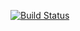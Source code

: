 [![Build Status](https://travis-ci.org/fionnlavery/ecommerce.svg?branch=master)](https://travis-ci.org/fionnlavery/ecommerce)
